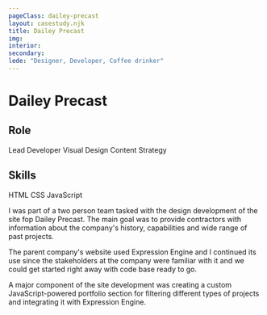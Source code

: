 ```yaml
---
pageClass: dailey-precast
layout: casestudy.njk
title: Dailey Precast
img:
interior:
secondary:
lede: "Designer, Developer, Coffee drinker"
---
```


# Dailey Precast

## Role
Lead Developer
Visual Design
Content Strategy

## Skills
HTML
CSS
JavaScript

I was part of a two person team tasked with the design development of the site fop Dailey Precast. The main goal was to provide contractors with information about the company's history, capabilities and wide range of past projects.

The parent company's website used Expression Engine and I continued its use since the stakeholders at the company were familiar with it and we could get started right away with code base ready to go.

A major component of the site development was creating a custom JavaScript-powered portfolio section for filtering different types of projects and integrating it with Expression Engine.